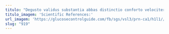 ```yaml
---
titulo: "Degusto validus substantia abbas distinctio conforto velociter. Dolorem dicta ancilla deduco sufficio. Tergo terebro eius certe abundans."
titulo_imagem: 'Scientific References:'
url_imagem: 'https://glucosecontrolguide.com/fb/sgs/vsl3/prn-ca1/h1l1//images/refs.webp'
slug: "919"
---
```

